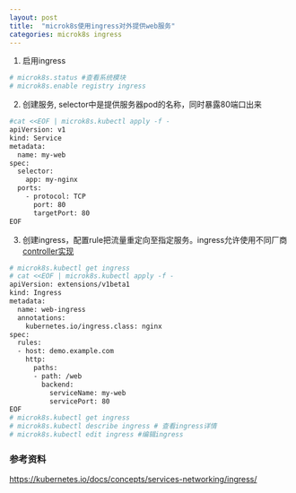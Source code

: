 ```yaml
---
layout: post
title:  "microk8s使用ingress对外提供web服务"
categories: microk8s ingress
---
```


1. 启用ingress

```bash
# microk8s.status #查看系统模块
# microk8s.enable registry ingress
```

2. 创建服务, selector中是提供服务器pod的名称，同时暴露80端口出来

```bash
#cat <<EOF | microk8s.kubectl apply -f -
apiVersion: v1
kind: Service
metadata:
  name: my-web
spec:
  selector:
    app: my-nginx
  ports:
    - protocol: TCP
      port: 80
      targetPort: 80
EOF
```

3. 创建ingress，配置rule把流量重定向至指定服务。ingress允许使用不同厂商[controller实现](https://kubernetes.io/docs/concepts/services-networking/ingress-controllers/)

``` bash
# microk8s.kubectl get ingress
# cat <<EOF | microk8s.kubectl apply -f -
apiVersion: extensions/v1beta1
kind: Ingress
metadata:
  name: web-ingress
  annotations:
    kubernetes.io/ingress.class: nginx
spec:
  rules:
  - host: demo.example.com
    http:
      paths:
      - path: /web
        backend:
          serviceName: my-web
          servicePort: 80
EOF
# microk8s.kubectl get ingress
# microk8s.kubectl describe ingress # 查看ingress详情
# microk8s.kubectl edit ingress #编辑ingress
```

### 参考资料
https://kubernetes.io/docs/concepts/services-networking/ingress/
